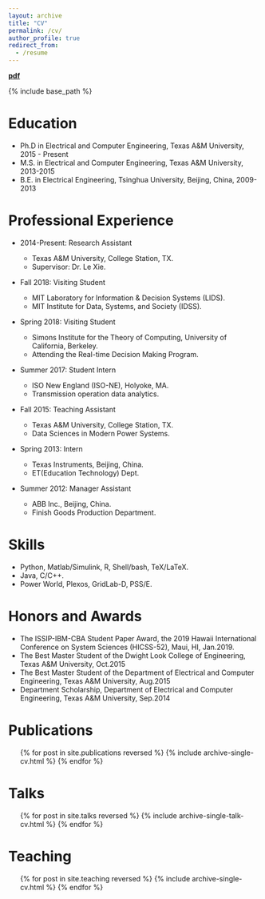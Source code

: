 ```yaml
---
layout: archive
title: "CV"
permalink: /cv/
author_profile: true
redirect_from:
  - /resume
---
```


[<b>pdf</b>](http://xb00dx.github.io/files/cv.pdf)

{% include base_path %}

Education
======
* Ph.D in Electrical and Computer Engineering, Texas A&M University, 2015 - Present
* M.S. in Electrical and Computer Engineering, Texas A&M University, 2013-2015
* B.E. in Electrical Engineering, Tsinghua University, Beijing, China, 2009-2013

Professional Experience
======
* 2014-Present: Research Assistant
  * Texas A&M University, College Station, TX.
  * Supervisor: Dr. Le Xie.

* Fall 2018: Visiting Student
  * MIT Laboratory for Information & Decision Systems (LIDS).
  * MIT Institute for Data, Systems, and Society (IDSS).

* Spring 2018: Visiting Student
  * Simons Institute for the Theory of Computing, University of California, Berkeley.
  * Attending the Real-time Decision Making Program.

* Summer 2017: Student Intern
  * ISO New England (ISO-NE), Holyoke, MA.
  * Transmission operation data analytics.

* Fall 2015: Teaching Assistant
  * Texas A&M University, College Station, TX.
  * Data Sciences in Modern Power Systems.

* Spring 2013: Intern
  * Texas Instruments, Beijing, China.
  * ET(Education Technology) Dept.

* Summer 2012: Manager Assistant
  * ABB Inc., Beijing, China.
  * Finish Goods Production Department.
  

Skills
======
* Python, Matlab/Simulink, R, Shell/bash, TeX/LaTeX.
* Java, C/C++.
* Power World, Plexos, GridLab-D, PSS/E.

Honors and Awards
======
* The ISSIP-IBM-CBA Student Paper Award, the 2019 Hawaii International Conference on System Sciences (HICSS-52), Maui, HI, Jan.2019.
* The Best Master Student of the Dwight Look College of Engineering, Texas A&M University, Oct.2015
* The Best Master Student of the Department of Electrical and Computer Engineering, Texas A&M University, Aug.2015
* Department Scholarship, Department of Electrical and Computer Engineering, Texas A&M University, Sep.2014

Publications
======
  <ul>{% for post in site.publications reversed %}
    {% include archive-single-cv.html %}
  {% endfor %}</ul>
  
Talks
======
  <ul>{% for post in site.talks reversed %}
    {% include archive-single-talk-cv.html %}
  {% endfor %}</ul>
  
Teaching
======
  <ul>{% for post in site.teaching reversed %}
    {% include archive-single-cv.html %}
  {% endfor %}</ul>
  
